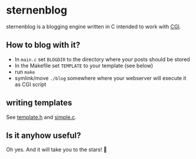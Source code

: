 # sternenblog
sternenblog is a blogging engine written in C intended to work with [CGI](de.wikipedia.org/wiki/Common_Gateway_Interface).

## How to blog with it?
* In `main.c` set `BLOGDIR` to the directory where your posts should be stored
* In the Makefile set `TEMPLATE` to your template (see below)
* run `make`
* symlink/move `./blog` somewhere where your webserver will execute it as CGI script

## writing templates
See [template.h](./template.h) and [simple.c](./templates/simple.c).

## Is it anyhow useful?
Oh yes. And it will take you to the stars! :stars:
